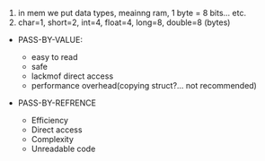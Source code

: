 1. in mem we put data types, meainng ram, 1 byte = 8 bits... etc.
2. char=1, short=2, int=4, float=4, long=8, double=8 (bytes)

* PASS-BY-VALUE:
  - easy to read
  - safe
  - lackmof direct access
  - performance overhead(copying struct?... not recommended)

* PASS-BY-REFRENCE
  - Efficiency
  - Direct access
  - Complexity
  -  Unreadable code